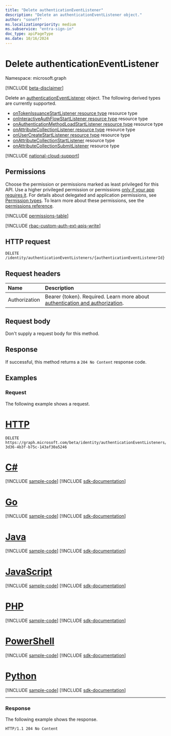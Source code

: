 ```yaml
---
title: "Delete authenticationEventListener"
description: "Delete an authenticationEventListener object."
author: "soneff"
ms.localizationpriority: medium
ms.subservice: "entra-sign-in"
doc_type: apiPageType
ms.date: 10/16/2024
---
```


# Delete authenticationEventListener
Namespace: microsoft.graph

[!INCLUDE [beta-disclaimer](../../includes/beta-disclaimer.md)]

Delete an [authenticationEventListener](../resources/authenticationeventlistener.md) object. The following derived types are currently supported.

- [onTokenIssuanceStartListener resource type](../resources/ontokenissuancestartlistener.md) resource type
- [onInteractiveAuthFlowStartListener resource type](../resources/oninteractiveauthflowstartlistener.md) resource type
- [onAuthenticationMethodLoadStartListener resource type](../resources/onauthenticationmethodloadstartlistener.md) resource type
- [onAttributeCollectionListener resource type](../resources/onattributecollectionlistener.md) resource type
- [onUserCreateStartListener resource type](../resources/onusercreatestartlistener.md) resource type
- [onAttributeCollectionStartListener](../resources/onattributecollectionstartlistener.md) resource type
- [onAttributeCollectionSubmitListener](../resources/onattributecollectionsubmitlistener.md) resource type

[!INCLUDE [national-cloud-support](../../includes/all-clouds.md)]

## Permissions
Choose the permission or permissions marked as least privileged for this API. Use a higher privileged permission or permissions [only if your app requires it](/graph/permissions-overview#best-practices-for-using-microsoft-graph-permissions). For details about delegated and application permissions, see [Permission types](/graph/permissions-overview#permission-types). To learn more about these permissions, see the [permissions reference](/graph/permissions-reference).

<!-- { "blockType": "permissions", "name": "authenticationeventlistener_delete" } -->
[!INCLUDE [permissions-table](../includes/permissions/authenticationeventlistener-delete-permissions.md)]

[!INCLUDE [rbac-custom-auth-ext-apis-write](../includes/rbac-for-apis/rbac-custom-auth-ext-apis-write.md)]


## HTTP request

<!-- {
  "blockType": "ignored"
}
-->
```http
DELETE /identity/authenticationEventListeners/{authenticationEventListenerId}
```

## Request headers
|Name|Description|
|:---|:---|
|Authorization|Bearer {token}. Required. Learn more about [authentication and authorization](/graph/auth/auth-concepts).|

## Request body
Don't supply a request body for this method.

## Response

If successful, this method returns a `204 No Content` response code.

## Examples

### Request
The following example shows a request.
# [HTTP](#tab/http)
<!-- {
  "blockType": "request",
  "name": "delete_authenticationeventlistener"
}
-->
```http
DELETE https://graph.microsoft.com/beta/identity/authenticationEventListeners/c7a1f2c5-3d36-4b3f-b75c-143af30a5246
```

# [C#](#tab/csharp)
[!INCLUDE [sample-code](../includes/snippets/csharp/delete-authenticationeventlistener-csharp-snippets.md)]
[!INCLUDE [sdk-documentation](../includes/snippets/snippets-sdk-documentation-link.md)]

# [Go](#tab/go)
[!INCLUDE [sample-code](../includes/snippets/go/delete-authenticationeventlistener-go-snippets.md)]
[!INCLUDE [sdk-documentation](../includes/snippets/snippets-sdk-documentation-link.md)]

# [Java](#tab/java)
[!INCLUDE [sample-code](../includes/snippets/java/delete-authenticationeventlistener-java-snippets.md)]
[!INCLUDE [sdk-documentation](../includes/snippets/snippets-sdk-documentation-link.md)]

# [JavaScript](#tab/javascript)
[!INCLUDE [sample-code](../includes/snippets/javascript/delete-authenticationeventlistener-javascript-snippets.md)]
[!INCLUDE [sdk-documentation](../includes/snippets/snippets-sdk-documentation-link.md)]

# [PHP](#tab/php)
[!INCLUDE [sample-code](../includes/snippets/php/delete-authenticationeventlistener-php-snippets.md)]
[!INCLUDE [sdk-documentation](../includes/snippets/snippets-sdk-documentation-link.md)]

# [PowerShell](#tab/powershell)
[!INCLUDE [sample-code](../includes/snippets/powershell/delete-authenticationeventlistener-powershell-snippets.md)]
[!INCLUDE [sdk-documentation](../includes/snippets/snippets-sdk-documentation-link.md)]

# [Python](#tab/python)
[!INCLUDE [sample-code](../includes/snippets/python/delete-authenticationeventlistener-python-snippets.md)]
[!INCLUDE [sdk-documentation](../includes/snippets/snippets-sdk-documentation-link.md)]

---

### Response
The following example shows the response.
<!-- {
  "blockType": "response",
  "truncated": true
}
-->
```http
HTTP/1.1 204 No Content
```

